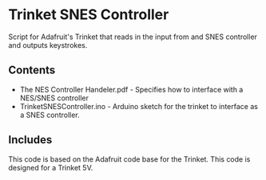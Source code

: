 # Trinket SNES Controller

Script for Adafruit's Trinket that reads in the input from and SNES controller
and outputs keystrokes.

## Contents
* The NES Controller Handeler.pdf - Specifies how to interface with a 
NES/SNES controller
* TrinketSNESController.ino - Arduino sketch for the trinket to interface as a
SNES controller.

## Includes
This code is based on the Adafruit code base for the Trinket. 
This code is designed for a Trinket 5V.
